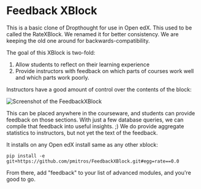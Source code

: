 Feedback XBlock
==========

This is a basic clone of Dropthought for use in Open edX. This used to
be called the RateXBlock. We renamed it for better consistency. We are
keeping the old one around for backwards-compatibility.

The goal of this XBlock is two-fold:

1. Allow students to reflect on their learning experience
2. Provide instructors with feedback on which parts of courses work
   well and which parts work poorly.

Instructors have a good amount of control over the contents of
the block:

![Screenshot of the FeedbackXBlock](FeedbackXBlock.png)

This can be placed anywhere in the courseware, and students can
provide feedback on those sections. With just a few database queries,
we can compile that feedback into useful insights. ;) We do provide
aggregate statistics to instructors, but not yet the text of the
feedback.

It installs on any Open edX install same as any other xblock:

    pip install -e git+https://github.com/pmitros/FeedbackXBlock.git#egg=rate==0.0

From there, add "feedback" to your list of advanced modules, and you're 
good to go. 
